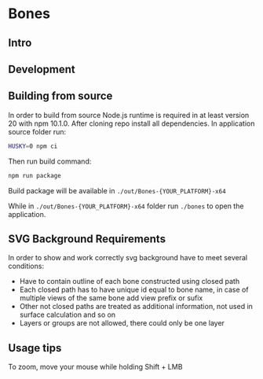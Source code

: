 # Bones

## Intro

## Development

## Building from source

In order to build from source Node.js runtime is required in at least version 20 with npm 10.1.0. After cloning repo install all dependencies. In application source folder run:

```bash
HUSKY=0 npm ci
```

Then run build command:

```bash
npm run package
```

Build package will be available in `./out/Bones-{YOUR_PLATFORM}-x64`

While in `./out/Bones-{YOUR_PLATFORM}-x64` folder run `./bones` to open the application.

## SVG Background Requirements

In order to show and work correctly svg background have to meet several conditions:

- Have to contain outline of each bone constructed using closed path
- Each closed path has to have unique id equal to bone name, in case of multiple views of the same bone add view prefix or sufix
- Other not closed paths are treated as additional information, not used in surface calculation and so on
- Layers or groups are not allowed, there could only be one layer

## Usage tips

To zoom, move your mouse while holding Shift + LMB
